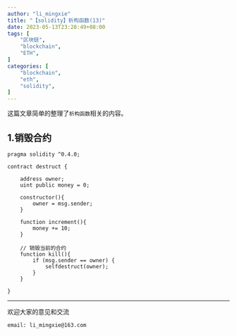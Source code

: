 ```yaml
---
author: "li_mingxie"
title: "【solidity】析构函数(13)"
date: 2023-05-13T23:28:49+08:00
tags: [
    "区块链",
    "blockchain",
    "ETH",
]
categories: [
    "blockchain",
    "eth",
    "solidity",
]
---
```


这篇文章简单的整理了`析构函数`相关的内容。  <!--more-->  

## 1.销毁合约

```sol
pragma solidity ^0.4.0;

contract destruct {

    address owner;
    uint public money = 0;

    constructor(){
        owner = msg.sender;
    }

    function increment(){
        money += 10;
    }

    // 销毁当前的合约
    function kill(){
        if (msg.sender == owner) {
            selfdestruct(owner);
        }
    }

}
```

----------------------------------------------
欢迎大家的意见和交流

`email: li_mingxie@163.com`
